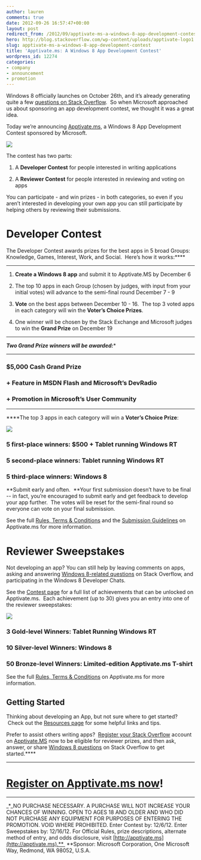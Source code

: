 ```yaml
---
author: lauren
comments: true
date: 2012-09-26 16:57:47+00:00
layout: post
redirect_from: /2012/09/apptivate-ms-a-windows-8-app-development-contest
hero: http://blog.stackoverflow.com/wp-content/uploads/apptivate-logo1.png
slug: apptivate-ms-a-windows-8-app-development-contest
title: 'Apptivate.ms: A Windows 8 App Development Contest'
wordpress_id: 12274
categories:
- company
- announcement
- promotion
---
```


Windows 8 officially launches on October 26th, and it’s already generating quite a few [questions on Stack Overflow](http://stackoverflow.com/questions/tagged/windows-8).  So when Microsoft approached us about sponsoring an app development contest, we thought it was a great idea.

Today we’re announcing [Apptivate.ms](http://apptivate.ms/), a Windows 8 App Development Contest sponsored by Microsoft.


[![](http://blog.stackoverflow.com/wp-content/uploads/apptivate-logo1.png)](http://apptivate.ms)


The contest has two parts:



	
  1. A **Developer Contest** for people interested in writing applications

	
  2. A **Reviewer Contest** for people interested in reviewing and voting on apps


You can participate - and win prizes - in both categories, so even if you aren’t interested in developing your own app you can still participate by helping others by reviewing their submissions.




# Developer Contest


The Developer Contest awards prizes for the best apps in 5 broad Groups: Knowledge, Games, Interest, Work, and Social.  Here’s how it works:****
****



	
  1. **Create a Windows 8 app** and submit it to Apptivate.MS by December 6

	
  2. The top 10 apps in each Group (chosen by judges, with input from your initial votes) will advance to the semi-final round December 7 - 9

	
  3. **Vote** on the best apps between December 10 - 16.  The top 3 voted apps in each category will win the **Voter’s Choice Prizes**.

	
  4. One winner will be chosen by the Stack Exchange and Microsoft judges to win the **Grand Prize** on December 19


****
****Two Grand Prize winners* will be awarded:****
****


### **$5,000 Cash Grand Prize**




### **+ Feature in MSDN Flash and Microsoft’s DevRadio**




### **+ Promotion in Microsoft’s User Community**


****
****The top 3 apps in each category will win a **Voter’s Choice Prize**:


[![](http://blog.stackoverflow.com/wp-content/uploads/dev-prizes2.png)](http://apptivate.ms/contest#developer-contest)





### 5 first-place winners: **$500 + Tablet running Windows RT**




### 5 second-place winners: **Tablet running Windows RT**




### 5 third-place winners: **Windows 8**


**Submit early and often.  **Your first submission doesn’t have to be final -- in fact, you’re encouraged to submit early and get feedback to develop your app further.  The votes will be reset for the semi-final round so everyone can vote on your final submission.

See the full [Rules, Terms & Conditions](http://apptivate.ms/contest#rules-terms-conditions) and the [Submission Guidelines](http://apptivate.ms/apps/guidelines) on Apptivate.ms for more information.




# 




# **Reviewer Sweepstakes**


Not developing an app? You can still help by leaving comments on apps, asking and answering [Windows 8-related questions](http://apptivate.ms/questions) on Stack Overflow, and participating in the Windows 8 Developer Chats.

See the [Contest page](http://apptivate.ms/contest#reviewer-contest) for a full list of achievements that can be unlocked on Apptivate.ms.  Each achievement (up to 30) gives you an entry into one of the reviewer sweepstakes:


[![](http://blog.stackoverflow.com/wp-content/uploads/reviewer-prizes-png2.png)](http://apptivate.ms/contest#reviewer-contest)





### 3 Gold-level Winners: **Tablet Running Windows RT**




### 10 Silver-level Winners: **Windows 8**




### 50 Bronze-level Winners: **Limited-edition Apptivate.ms T-shirt**




See the full [Rules, Terms & Conditions](http://apptivate.ms/contest#rules-terms-conditions) on Apptivate.ms for more information.





## ****Getting Started****




Thinking about developing an App, but not sure where to get started?  Check out the [Resources page](http://apptivate.ms/resources) for some helpful links and tips.


Prefer to assist others writing apps?  [Register your Stack Overflow](http://apptivate.ms/login) account on [Apptivate.MS](http://apptivate.ms/) now to be eligible for reviewer prizes, and then ask, answer, or share [Windows 8 questions](http://apptivate.ms/questions) on Stack Overflow to get started.****
****


# 




# [Register on Apptivate.ms now](http://apptivate.ms/login)!






* * *




_*_NO PURCHASE NECESSARY. A PURCHASE WILL NOT INCREASE YOUR CHANCES OF WINNING. OPEN TO AGES 18 AND OLDER AND WHO DID NOT PURCHASE ANY EQUIPMENT FOR PURPOSES OF ENTERING THE PROMOTION. VOID WHERE PROHIBITED. Enter Contest by: 12/6/12. Enter Sweepstakes by: 12/16/12. For Official Rules, prize descriptions, alternate method of entry, and odds disclosure, visit [http://apptivate.ms](http://apptivate.ms).**  **Sponsor: Microsoft Corporation, One Microsoft Way, Redmond, WA 98052, U.S.A.
